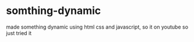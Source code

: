 # somthing-dynamic
made something dynamic using html css and javascript, so it on youtube so just tried it
